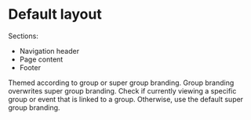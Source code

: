 # Default layout

Sections:

- Navigation header
- Page content
- Footer

Themed according to group or super group branding. Group branding overwrites super group branding. Check if currently viewing a specific group or event that is linked to a group. Otherwise, use the default super group branding.
